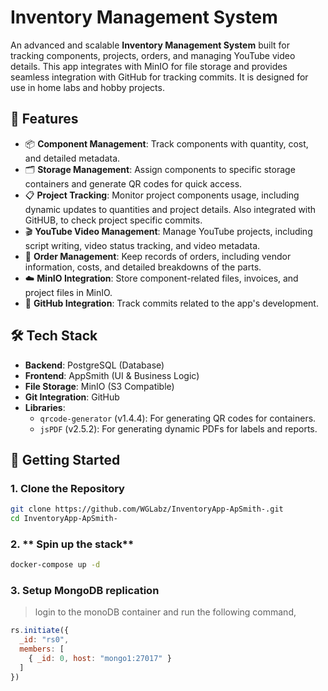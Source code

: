 # **Inventory Management System**

An advanced and scalable **Inventory Management System** built for tracking components, projects, orders, and managing YouTube video details. This app integrates with MinIO for file storage and provides seamless integration with GitHub for tracking commits. It is designed for use in home labs and hobby projects.

## 🚀 **Features**

- 📦 **Component Management**: Track components with quantity, cost, and detailed metadata.
- 🗂️ **Storage Management**: Assign components to specific storage containers and generate QR codes for quick access.
- 📋 **Project Tracking**: Monitor project components usage, including dynamic updates to quantities and project details. Also integrated with GitHUB, to check project specific commits.
- 🎬 **YouTube Video Management**: Manage YouTube projects, including script writing, video status tracking, and video metadata.
- 📂 **Order Management**: Keep records of orders, including vendor information, costs, and detailed breakdowns of the parts.
- ☁️ **MinIO Integration**: Store component-related files, invoices, and project files in MinIO.
- 🔄 **GitHub Integration**: Track commits related to the app's development.

## 🛠️ **Tech Stack**

- **Backend**: PostgreSQL (Database)
- **Frontend**: AppSmith (UI & Business Logic)
- **File Storage**: MinIO (S3 Compatible)
- **Git Integration**: GitHub
- **Libraries**:
  - `qrcode-generator` (v1.4.4): For generating QR codes for containers.
  - `jsPDF` (v2.5.2): For generating dynamic PDFs for labels and reports.

## 📖 **Getting Started**

### 1. **Clone the Repository**

```bash
git clone https://github.com/WGLabz/InventoryApp-ApSmith-.git
cd InventoryApp-ApSmith-
```
### 2. ** Spin up the stack**

```bash
docker-compose up -d
```
### 3. **Setup MongoDB replication**

> login to the monoDB container and run the following command,

```js
rs.initiate({
  _id: "rs0",
  members: [
    { _id: 0, host: "mongo1:27017" }
  ]
})

```

